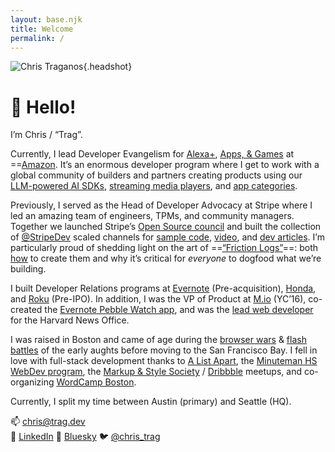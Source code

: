 ```yaml
---
layout: base.njk
title: Welcome
permalink: /
---
```


![Chris Traganos](/img/global/trag.png){.headshot}

# 👋 Hello!

I’m Chris / “Trag”.

Currently, I lead Developer Evangelism for [Alexa+](https://developer.amazon.com/en-US/alexa), [Apps, & Games](https://developer.amazon.com/apps-and-games) at ==[Amazon](https://developer.amazon.com/). It’s an enormous developer program where I get to work with a global community of builders and partners creating products using our [LLM-powered AI SDKs](https://developer.amazon.com/en-US/blogs/alexa/alexa-skills-kit/2025/02/new-alexa-announce-blog), [streaming media players](https://www.amazon.com/Amazon-Fire-TV-Family/b?ie=UTF8&node=8521791011), and [app categories](https://www.amazon.com/mobile-apps/b?nodl=1&ie=UTF8&node=2350149011).
 
Previously, I served as the Head of Developer Advocacy at Stripe where I led an amazing team of engineers, TPMs, and community managers. Together we launched Stripe’s [Open Source council](https://github.com/customer-stories/stripe) and built the collection of [@StripeDev](https://twitter.com/StripeDev) scaled channels for [sample code](https://github.com/stripe-samples), [video](https://www.youtube.com/stripedevelopers), and [dev articles](https://stripe.dev/). I’m particularly proud of shedding light on the art of ==[“Friction Logs”](https://x.com/lennysan/status/1658293670960066562?lang=en)==: both [how](https://mikebifulco.com/posts/how-stripe-uses-friction-logs) to create them and why it’s critical for _everyone_ to dogfood what we’re building. 

I built Developer Relations programs at [Evernote](https://dev.evernote.com/) (Pre-acquisition), [Honda](https://xcelerator.hondainnovations.com/honda-silicon-valley-lab-launches-hsvl-vehicle-api-for-evernote-devcup/), and [Roku](https://developer.roku.com/) (Pre-IPO). In addition, I was the VP of Product at [M.io](https://m.io) (YC’16), co-created the [Evernote Pebble Watch app](https://appleinsider.com/articles/14/03/07/pebble_adds_ebay_evernote_time_warner_as_latest_smart_watch_app_partners.html), and was the [lead web developer](https://news.harvard.edu/gazette/story/2011/06/for-harvard-an-it-summit/) for the Harvard News Office.

I was raised in Boston and came of age during the [browser wars](https://en.m.wikipedia.org/wiki/Thoughts_on_Flash) & [flash battles](https://en.m.wikipedia.org/wiki/Thoughts_on_Flash) of the early aughts before moving to the San Francisco Bay. I fell in love with full-stack development thanks to [A List Apart](https://alistapart.com/about/), the [Minuteman HS WebDev program](https://www.minuteman.org/career-technical-education/majors/programming-and-web-development), the [Markup & Style Society](https://www.flickr.com/groups/markupandstyle/pool/) / [Dribbble](https://en.m.wikipedia.org/wiki/Dribbble) meetups, and co-organizing [WordCamp Boston](https://boston.wordcamp.org/2011/call-for-volunteers/). 

Currently, I split my time between Austin (primary) and Seattle (HQ).

📫 [chris@trag.dev](mailto:chris@trag.dev)  
💼 [LinkedIn](https://www.linkedin.com/in/ctraganos)
🦋 [Bluesky](https://bsky.app/profile/trag.dev)
🐦 [@chris_trag](https://twitter.com/chris_trag)